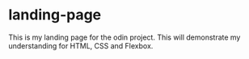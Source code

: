 # landing-page
This is my landing page for the odin project.
This will demonstrate my understanding for HTML, CSS and Flexbox.